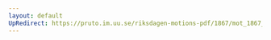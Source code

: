 ```yaml
---
layout: default
UpRedirect: https://pruto.im.uu.se/riksdagen-motions-pdf/1867/mot_1867__ak__63/mot_1867__ak__63-001.pdf
---
```

